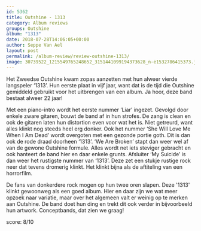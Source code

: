 ```yaml
---
id: 5362
title: Outshine - 1313
category: Album reviews
groups: Outshine
album: "1313"
date: 2018-07-28T14:06:05+00:00
author: Seppe Van Ael
layout: post
permalink: /album-review/review-outshine-1313/
image: 30739522_1215549765248652_3151441099194373628_n-e1532786415373.jpg
---
```

Het Zweedse Outshine kwam zopas aanzetten met hun alweer vierde langspeler ‘1313’. Hun eerste plaat in vijf jaar, want dat is de tijd die Outshine gemiddeld gebruikt voor het uitbrengen van een album. Ja hoor, deze band bestaat alweer 22 jaar!

Met een piano-intro wordt het eerste nummer ‘Liar’ ingezet. Gevolgd door enkele zware gitaren, bouwt de band af in hun strofes. De zang is clean en ook de gitaren laten hun distortion even voor wat het is. Niet getreurd, want alles klinkt nog steeds heel erg donker. Ook het nummer ‘She Will Love Me When I Am Dead’ wordt overgoten met een gezonde portie goth. Dit is dan ook de rode draad doorheen ‘1313’. ‘We Are Broken’ stapt dan weer wel af van de gewone Outshine formule. Alles wordt net iets steviger gebracht en ook hanteert de band hier en daar enkele grunts. Afsluiter ‘My Suicide’ is dan weer het rustigste nummer van ‘1313’. Deze zet een stukje rustige rock neer dat tevens dromerig klinkt. Het klinkt bijna als de aftiteling van een horrorfilm.

De fans van donkerdere rock mogen op hun twee oren slapen. Deze '1313' klinkt gewoonweg als een goed album. Hier en daar zijn we wat meer opzoek naar variatie, maar over het algemeen valt er weinig op te merken aan Outshine. De band doet hun ding en trekt dit ook verder in bijvoorbeeld hun artwork. Conceptbands, dat zien we graag!

score: 8/10

&nbsp;
